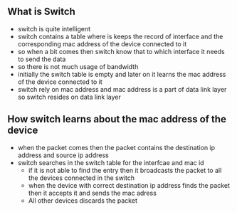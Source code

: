 ## What is Switch

- switch is quite intelligent
- switch contains a table where is keeps the record of interface and the corresponding mac address of the device connected to it
- so when a bit comes then switch know that to which interface it needs to send the data
- so there is not much usage of bandwidth
- initially the switch table is empty and later on it learns the mac address of the device connected to it
- switch rely on mac address and mac address is a part of data link layer so switch resides on data link layer



## How switch learns about the mac address of the device

- when the packet comes then the packet contains the destination ip address and source ip address
- switch searches in the switch table for the interfcae and mac id 
    - if it is not able to find the entry then it broadcasts the packet to all the devices connected in the switch
    - when the device with correct destination ip address finds the packet then it accepts it and sends the mac adress
    - All other devices discards the packet